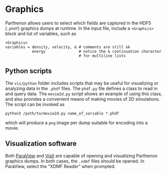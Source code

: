 # Graphics

Parthenon allows users to select which fields are captured in the HDF5 (```.phdf```) graphics dumps at runtime.  In the input file, include a ```<Graphics>``` block and list of variables, such as
```
<Graphics>
variables = density, velocity, & # comments are still ok
            energy               # notice the & continuation character
                                 # for multiline lists
```

## Python scripts

The ```vis/python``` folder includes scripts that may be useful for visualizing or analyzing data in the ```.phdf``` files.  The ```phdf.py``` file defines a class to read in and query data.  The ```movie2d.py``` script shows an example of using this class, and also provides a convenient means of making movies of 2D simulations.  The script can be invoked as
```
python3 /path/to/movie2d.py name_of_variable *.phdf
```
which will produce a ```png``` image per dump suitable for encoding into a movie.

## Visualization software

Both [ParaView](https://www.paraview.org/) and [VisIt](https://wci.llnl.gov/simulation/computer-codes/visit/) are capable of opening and visualizing Parthenon graphics dumps.  In both cases, the ```.xdmf``` files should be opened.  In ParaView, select the "XDMF Reader" when prompted.